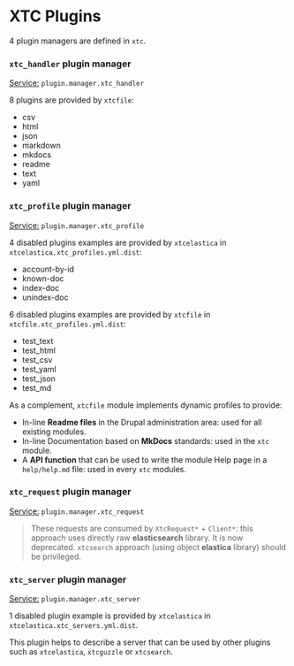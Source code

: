 # XTC Plugins

4 plugin managers are defined in `xtc`.

### `xtc_handler` plugin manager

<u>Service:</u> `plugin.manager.xtc_handler`

8 plugins are provided by `xtcfile`:

- csv
- html
- json
- markdown
- mkdocs
- readme
- text
- yaml

### `xtc_profile` plugin manager

<u>Service:</u> `plugin.manager.xtc_profile`

4 disabled plugins examples are provided by `xtcelastica` in `xtcelastica.xtc_profiles.yml.dist`:

- account-by-id
- known-doc
- index-doc
- unindex-doc 

6 disabled plugins examples are provided by `xtcfile` in `xtcfile.xtc_profiles.yml.dist`:

- test_text
- test_html
- test_csv
- test_yaml
- test_json
- test_md
 
As a complement, `xtcfile` module implements dynamic profiles to provide:

- In-line **Readme files** in the Drupal administration area: used for all existing modules.
- In-line Documentation based on **MkDocs** standards: used in the `xtc` module.
- A **API function** that can be used to write the module Help page in a `help/help.md` file: used in every `xtc` modules.
 
### `xtc_request` plugin manager

<u>Service:</u> `plugin.manager.xtc_request`

> These requests are consumed by `XtcRequest*` + `Client*`: this approach uses directly raw **elasticsearch** library. It is now deprecated. `xtcsearch` approach (using object **elastica** library) should be privileged.

### `xtc_server` plugin manager

<u>Service:</u> `plugin.manager.xtc_server`

1 disabled plugin example is provided by `xtcelastica` in `xtcelastica.xtc_servers.yml.dist`.

This plugin helps to describe a server that can be used by other plugins such as `xtcelastica`, `xtcguzzle` or `xtcsearch`.


